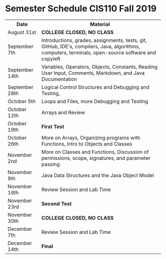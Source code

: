 <!DOCTYPE html>
<html>
	<head></head>
	<body>
		<h1>Semester Schedule CIS110 Fall 2019</h1>
		<table>
			<tr>
				<th> Date </th>
				<th> Material </th>
			</tr>
			<tr>
				<td>August 31st</td>
				<td><strong> COLLEGE CLOSED, NO CLASS </strong></td>
			</tr>	
			<tr>
				<td>September 7th</td>
				<td>Introductions, grades, assignments, tests, git, GitHub, IDE's, compilers, Java, algorithms, computers, terminals, open-source software and copyleft </td>
			</tr>
			<tr>
				<td>September 14th</td>
				<td>Variables, Operators, Objects, Constants, Reading User Input, Comments, Markdown, and Java Documentation</td>
			</tr>
			<tr>
				<td>September 28th</td>
				<td>Logical Control Structures and Debugging and Testing,  </td>
			</tr>
			<tr>
				<td>October 5th</td>
				<td>Loops and Files, more Debugging and Testing </td>
			</tr>
			<tr>
				<td>October 12th</td>
				<td> Arrays and Review</td>
			</tr>
			<tr>
				<td>October 19th</td>
				<td><strong> First Test</strong></td>
			</tr>
			<tr>
				<td>October 26th</td>
				<td> More on Arrays, Organizing programs with Functions, Intro to Objects and Classes </td>
			</tr>
			<tr>
				<td>November 2nd </td>
				<td> More on Classes and Functions, Discussion of permissions, scope, signatures, and parameter passing</td>
			</tr>
			<tr>
				<td>November 9th</td>
				<td> Java Data Structures and the Java Object Model</td>
			</tr>
			<tr>
				<td>November 16th</td>
				<td> Review Session and Lab Time</td>
			</tr>
			<tr>
				<td>November 23rd </td>
				<td><strong>Second Test</strong> </td>
			</tr>
			<tr>
				<td>November 30th </td>
				<td><strong> COLLEGE CLOSED, NO CLASS </strong></td>
			</tr>
			<tr>
				<td>December 7th </td>
				<td> Review Session and Lab Time</td>
			</tr>
			<tr>
				<td>December 14th </td>
				<td><strong>Final</strong></td>
			</tr>
	</body>
</html>
